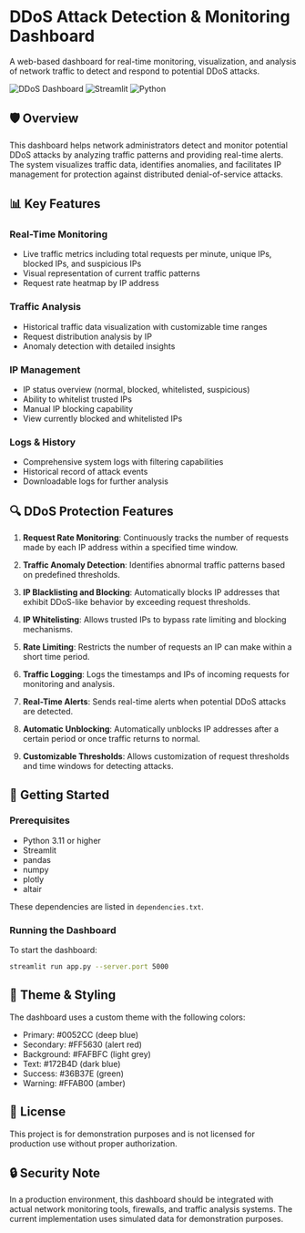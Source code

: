 # DDoS Attack Detection & Monitoring Dashboard

A web-based dashboard for real-time monitoring, visualization, and analysis of network traffic to detect and respond to potential DDoS attacks.

![DDoS Dashboard](https://img.shields.io/badge/DDoS-Dashboard-0052CC)
![Streamlit](https://img.shields.io/badge/Streamlit-1.28.0-FF4B4B)
![Python](https://img.shields.io/badge/Python-3.11-blue)

## 🛡️ Overview

This dashboard helps network administrators detect and monitor potential DDoS attacks by analyzing traffic patterns and providing real-time alerts. The system visualizes traffic data, identifies anomalies, and facilitates IP management for protection against distributed denial-of-service attacks.

## 📊 Key Features

### Real-Time Monitoring
- Live traffic metrics including total requests per minute, unique IPs, blocked IPs, and suspicious IPs
- Visual representation of current traffic patterns
- Request rate heatmap by IP address

### Traffic Analysis
- Historical traffic data visualization with customizable time ranges
- Request distribution analysis by IP
- Anomaly detection with detailed insights

### IP Management
- IP status overview (normal, blocked, whitelisted, suspicious)
- Ability to whitelist trusted IPs
- Manual IP blocking capability
- View currently blocked and whitelisted IPs

### Logs & History
- Comprehensive system logs with filtering capabilities
- Historical record of attack events
- Downloadable logs for further analysis

## 🔍 DDoS Protection Features

1. **Request Rate Monitoring**: Continuously tracks the number of requests made by each IP address within a specified time window.

2. **Traffic Anomaly Detection**: Identifies abnormal traffic patterns based on predefined thresholds.

3. **IP Blacklisting and Blocking**: Automatically blocks IP addresses that exhibit DDoS-like behavior by exceeding request thresholds.

4. **IP Whitelisting**: Allows trusted IPs to bypass rate limiting and blocking mechanisms.

5. **Rate Limiting**: Restricts the number of requests an IP can make within a short time period.

6. **Traffic Logging**: Logs the timestamps and IPs of incoming requests for monitoring and analysis.

7. **Real-Time Alerts**: Sends real-time alerts when potential DDoS attacks are detected.

8. **Automatic Unblocking**: Automatically unblocks IP addresses after a certain period or once traffic returns to normal.

9. **Customizable Thresholds**: Allows customization of request thresholds and time windows for detecting attacks.

## 🚀 Getting Started

### Prerequisites
- Python 3.11 or higher
- Streamlit
- pandas
- numpy
- plotly
- altair

These dependencies are listed in `dependencies.txt`.

### Running the Dashboard

To start the dashboard:

```bash
streamlit run app.py --server.port 5000
```

## 🎨 Theme & Styling

The dashboard uses a custom theme with the following colors:
- Primary: #0052CC (deep blue)
- Secondary: #FF5630 (alert red)
- Background: #FAFBFC (light grey)
- Text: #172B4D (dark blue)
- Success: #36B37E (green)
- Warning: #FFAB00 (amber)

## 📄 License

This project is for demonstration purposes and is not licensed for production use without proper authorization.

## 🔒 Security Note

In a production environment, this dashboard should be integrated with actual network monitoring tools, firewalls, and traffic analysis systems. The current implementation uses simulated data for demonstration purposes.